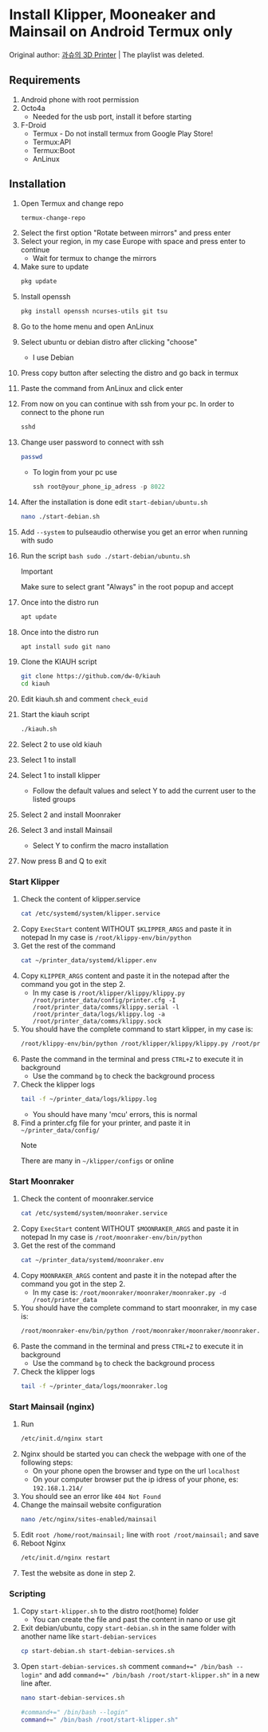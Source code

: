 # Install Klipper, Mooneaker and Mainsail on Android Termux only

Original author: [과슈의 3D Printer](https://www.youtube.com/@gouache-3d-astro/) | The playlist was deleted.
## Requirements

1. Android phone with root permission
2. Octo4a
   - Needed for the usb port, install it before starting
3. F-Droid
   - Termux - Do not install termux from Google Play Store!
   - Termux:API
   - Termux:Boot
   - AnLinux

## Installation

1. Open Termux and change repo
   ```bash
   termux-change-repo
   ```
2. Select the first option "Rotate between mirrors" and press enter
3. Select your region, in my case Europe with space and press enter to continue
   - Wait for termux to change the mirrors
4. Make sure to update
   ```bash
   pkg update
   ```
5. Install openssh
   ```bash
   pkg install openssh ncurses-utils git tsu
   ```
<!-- 7. Clone termux-sudo and run the other commands, you can get them [here](https://gist.github.com/GabrielMMelo/0e146f32d73978bf0d0a06786bcbc96c)
   ```bash
   git clone https://gitlab.com/st42/termux-sudo
   cd termux-sudo
   cat sudo > /data/data/com.termux/files/usr/bin/sudo
   chmod 700 /data/data/com.termux/files/usr/bin/sudo
   ``` -->
8. Go to the home menu and open AnLinux
9. Select ubuntu or debian distro after clicking "choose"
   - I use Debian
10. Press copy button after selecting the distro and go back in termux
11. Paste the command from AnLinux and click enter
12. From now on you can continue with ssh from your pc. In order to connect to the phone run
    ```bash
    sshd
    ```
13. Change user password to connect with ssh
    ```bash
    passwd
    ```
    - To login from your pc use
      ```powershell
      ssh root@your_phone_ip_adress -p 8022
      ```
14. After the installation is done edit `start-debian/ubuntu.sh`
    ```bash
    nano ./start-debian.sh
    ```
15. Add `--system` to pulseaudio otherwise you get an error when running with sudo
16. Run the script
    `bash
    sudo ./start-debian/ubuntu.sh
    `

    > [!IMPORTANT]
    > Make sure to select grant "Always" in the root popup and accept

17. Once into the distro run
    ```bash
    apt update
    ```
18. Once into the distro run
    ```bash
    apt install sudo git nano
    ```
19. Clone the KIAUH script
    ```bash
    git clone https://github.com/dw-0/kiauh
    cd kiauh
    ```
20. Edit kiauh.sh and comment `check_euid`
21. Start the kiauh script
    ```bash
    ./kiauh.sh
    ```
22. Select 2 to use old kiauh
23. Select 1 to install
24. Select 1 to install klipper
    - Follow the default values and select Y to add the current user to the listed groups
25. Select 2 and install Moonraker
26. Select 3 and install Mainsail
    - Select Y to confirm the macro installation
27. Now press B and Q to exit

### Start Klipper
1. Check the content of klipper.service
    ```bash
    cat /etc/systemd/system/klipper.service
    ```
2. Copy `ExecStart` content WITHOUT `$KLIPPER_ARGS` and paste it in notepad
    In my case is `/root/klippy-env/bin/python`
3. Get the rest of the command
    ```bash
    cat ~/printer_data/systemd/klipper.env
    ```
4. Copy `KLIPPER_ARGS` content and paste it in the notepad after the command you got in the step 2. 
    - In my case is `/root/klipper/klippy/klippy.py /root/printer_data/config/printer.cfg -I /root/printer_data/comms/klippy.serial -l /root/printer_data/logs/klippy.log -a /root/printer_data/comms/klippy.sock`
5. You should have the complete command to start klipper, in my case is:
    ```bash
    /root/klippy-env/bin/python /root/klipper/klippy/klippy.py /root/printer_data/config/printer.cfg -I /root/printer_data/comms/klippy.serial -l /root/printer_data/logs/klippy.log -a /root/printer_data/comms/klippy.sock
    ```
6. Paste the command in the terminal and press `CTRL+Z` to execute it in background
    - Use the command `bg` to check the background process
7. Check the klipper logs
    ```bash
    tail -f ~/printer_data/logs/klippy.log
    ```
    - You should have many 'mcu' errors, this is normal
8. Find a printer.cfg file for your printer, and paste it in `~/printer_data/config/`
    > [!NOTE]
    > There are many in `~/klipper/configs` or online
### Start Moonraker
1. Check the content of moonraker.service
    ```bash
    cat /etc/systemd/system/moonraker.service
    ```
2. Copy `ExecStart` content WITHOUT `$MOONRAKER_ARGS` and paste it in notepad
    In my case is `/root/moonraker-env/bin/python`
3. Get the rest of the command
    ```bash
    cat ~/printer_data/systemd/moonraker.env
    ```
4. Copy `MOONRAKER_ARGS` content and paste it in the notepad after the command you got in the step 2.
    - In my case is: `/root/moonraker/moonraker/moonraker.py -d /root/printer_data`
5. You should have the complete command to start moonraker, in my case is:
    ```bash
    /root/moonraker-env/bin/python /root/moonraker/moonraker/moonraker.py -d /root/printer_data
    ```
6. Paste the command in the terminal and press `CTRL+Z` to execute it in background
    - Use the command `bg` to check the background process
7. Check the klipper logs
    ```bash
    tail -f ~/printer_data/logs/moonraker.log
    ```
### Start Mainsail (nginx)
1. Run
    ```bash
    /etc/init.d/nginx start
    ```
2. Nginx should be started you can check the webpage with one of the following steps:
    - On your phone open the browser and type on the url `localhost`
    - On your computer browser put the ip idress of your phone, es: `192.168.1.214/`
3. You should see an error like `404 Not Found`
4. Change the mainsail website configuration
    ```bash
    nano /etc/nginx/sites-enabled/mainsail
    ```
5. Edit `root /home/root/mainsail;` line with `root /root/mainsail;` and save
6. Reboot Nginx
    ```bash
    /etc/init.d/nginx restart
    ```
7. Test the website as done in step 2.

### Scripting
1. Copy `start-klipper.sh` to the distro root(home) folder
    - You can create the file and past the content in nano or use git
2. Exit debian/ubuntu, copy `start-debian.sh` in the same folder with another name like `start-debian-services`
    ```bash
    cp start-debian.sh start-debian-services.sh
    ```
3. Open `start-debian-services.sh` comment `command+=" /bin/bash --login"` and add `command+=" /bin/bash /root/start-klipper.sh"` in a new line after.
    ```bash
    nano start-debian-services.sh
    ```
    ```bash
    #command+=" /bin/bash --login"
    command+=" /bin/bash /root/start-klipper.sh"
    ```
